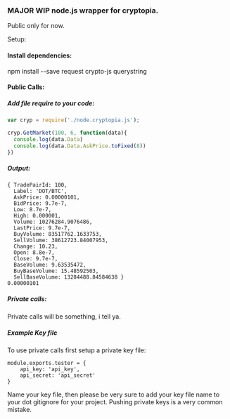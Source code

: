 ### MAJOR WIP node.js wrapper for cryptopia.
Public only for now.

Setup:

#### Install dependencies:
npm install --save request crypto-js querystring

#### Public Calls:
##### Add file require to your code:
```javascript
var cryp = require('./node.cryptopia.js');

cryp.GetMarket(100, 6, function(data){
  console.log(data.Data)
  console.log(data.Data.AskPrice.toFixed(8))  
})
```
##### Output:
```
{ TradePairId: 100,
  Label: 'DOT/BTC',
  AskPrice: 0.00000101,
  BidPrice: 9.7e-7,
  Low: 8.7e-7,
  High: 0.000001,
  Volume: 10276284.9076486,
  LastPrice: 9.7e-7,
  BuyVolume: 83517762.1633753,
  SellVolume: 38612723.84007953,
  Change: 10.23,
  Open: 8.8e-7,
  Close: 9.7e-7,
  BaseVolume: 9.63535472,
  BuyBaseVolume: 15.48592503,
  SellBaseVolume: 13284488.84584638 }
0.00000101
```

##### Private calls:
Private calls will be something, i tell ya.

##### Example Key file
To use private calls first setup a private key file:
```
module.exports.tester = {
    api_key: 'api_key',
    api_secret: 'api_secret'
}
```
Name your key file, then please be very sure to add your key file name to
your dot gitignore for your project.  Pushing private keys is a very common
mistake.
